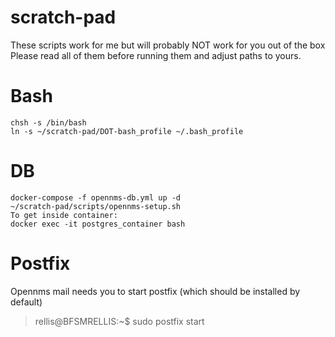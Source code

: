 # scratch-pad

These scripts work for me but will probably NOT work for you out of the box
Please read all of them before running them and adjust paths to yours.

# Bash
```
chsh -s /bin/bash
ln -s ~/scratch-pad/DOT-bash_profile ~/.bash_profile
```
# DB
```
docker-compose -f opennms-db.yml up -d
~/scratch-pad/scripts/opennms-setup.sh
To get inside container:
docker exec -it postgres_container bash
```
# Postfix
Opennms mail needs you to start postfix (which should be installed by default)

> rellis@BFSMRELLIS:~$ sudo postfix start

